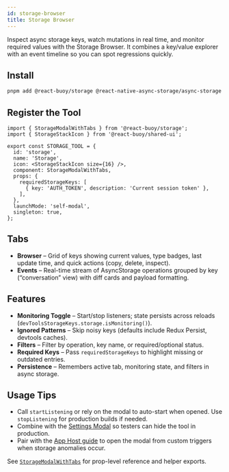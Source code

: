 ```yaml
---
id: storage-browser
title: Storage Browser
---
```


Inspect async storage keys, watch mutations in real time, and monitor required values with the Storage Browser. It combines a key/value explorer with an event timeline so you can spot regressions quickly.

## Install

```bash
pnpm add @react-buoy/storage @react-native-async-storage/async-storage
```

## Register the Tool

[//]: # 'Example'
```tsx
import { StorageModalWithTabs } from '@react-buoy/storage';
import { StorageStackIcon } from '@react-buoy/shared-ui';

export const STORAGE_TOOL = {
  id: 'storage',
  name: 'Storage',
  icon: <StorageStackIcon size={16} />,
  component: StorageModalWithTabs,
  props: {
    requiredStorageKeys: [
      { key: 'AUTH_TOKEN', description: 'Current session token' },
    ],
  },
  launchMode: 'self-modal',
  singleton: true,
};
```
[//]: # 'Example'

## Tabs

- **Browser** – Grid of keys showing current values, type badges, last update time, and quick actions (copy, delete, inspect).
- **Events** – Real-time stream of AsyncStorage operations grouped by key (“conversation” view) with diff cards and payload formatting.

## Features

- **Monitoring Toggle** – Start/stop listeners; state persists across reloads (`devToolsStorageKeys.storage.isMonitoring()`).
- **Ignored Patterns** – Skip noisy keys (defaults include Redux Persist, devtools caches).
- **Filters** – Filter by operation, key name, or required/optional status.
- **Required Keys** – Pass `requiredStorageKeys` to highlight missing or outdated entries.
- **Persistence** – Remembers active tab, monitoring state, and filters in async storage.

## Usage Tips

- Call `startListening` or rely on the modal to auto-start when opened. Use `stopListening` for production builds if needed.
- Combine with the [Settings Modal](../guides/settings-modal.md) so testers can hide the tool in production.
- Pair with the [App Host guide](../guides/app-host.md) to open the modal from custom triggers when storage anomalies occur.

See [`StorageModalWithTabs`](../reference/StorageModalWithTabs.md) for prop-level reference and helper exports.
